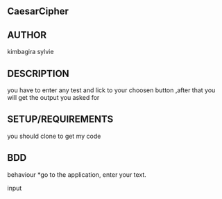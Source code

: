 ## CaesarCipher

## AUTHOR
kimbagira sylvie

## DESCRIPTION
you have to enter any test and lick to your choosen button ,after that you will get the output you asked for

## SETUP/REQUIREMENTS
you should clone to get my code


## BDD

behaviour
*go to the application, enter your text.

input

